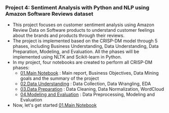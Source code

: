 ### Project 4: Sentiment Analysis with Python and NLP using Amazon Software Reviews dataset
- This project focuses on customer sentiment analysis using Amazon Review Data on Software products to understand customer feelings about the brands and products through their reviews. 
- The project is implemented based on the CRISP-DM model through 5 phases, including Business Understanding, Data Understanding, Data Preparation, Modeling, and Evaluation. All the phases will be implemented using NLTK and Scikit-learn in Python.
- In my project, four notebooks are created to perform all CRISP-DM phases:
   - [01.Main Notebook](https://github.com/TanThienNguyenVN/Project4_PythonNLP_SentimentAnalysis_AmazonSoftwareReviews/blob/main/TanThienNguyen_PythonNLP_01_MainNotebook.ipynb) : Main report, Business Objectives, Data Mining goals and the summary of the project
   - [02.Data Understanding](https://github.com/TanThienNguyenVN/Project4_PythonNLP_SentimentAnalysis_AmazonSoftwareReviews/blob/main/TanThienNguyen_PythonNLP_02_DataUnderstanding.ipynb) : Data Collection, Data Wrangling, EDA
   - [03.Data Preparation](https://github.com/TanThienNguyenVN/Project4_PythonNLP_SentimentAnalysis_AmazonSoftwareReviews/blob/main/TanThienNguyen_PythonNLP_03_DataPreparation.ipynb) : Data Cleaning, Data Normalization, WordCloud
   - [04.Modeling and Evaluation](https://github.com/TanThienNguyenVN/Project4_PythonNLP_SentimentAnalysis_AmazonSoftwareReviews/blob/main/TanThienNguyen_PythonNLP_04_Modeling%26Evaluation.ipynb) : Data Preprocessing, Modeling and Evaluation
- Now, let's get started [01.Main Notebook](https://github.com/TanThienNguyenVN/Project4_PythonNLP_SentimentAnalysis_AmazonSoftwareReviews/blob/main/TanThienNguyen_PythonNLP_01_MainNotebook.ipynb)
